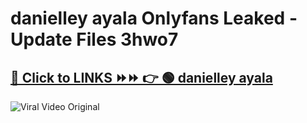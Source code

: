 
 # danielley ayala Onlyfans Leaked - Update Files 3hwo7

## <h2><a href="https://clipsfans.com/danielley_ayala&ref=git">🔗 Click to LINKS ⏩⏩ 👉 🟢 danielley ayala </a></h2>

<a href="https://clipsfans.com/danielley_ayala&ref=git" rel="nofollow" data-target="animated-image.originalLink"><img src="https://i.ibb.co.com/xMMVF88/686577567.gif" alt="Viral Video Original" style="max-width: 100%; display: inline-block;" data-target="animated-image.originalImage"></a>

